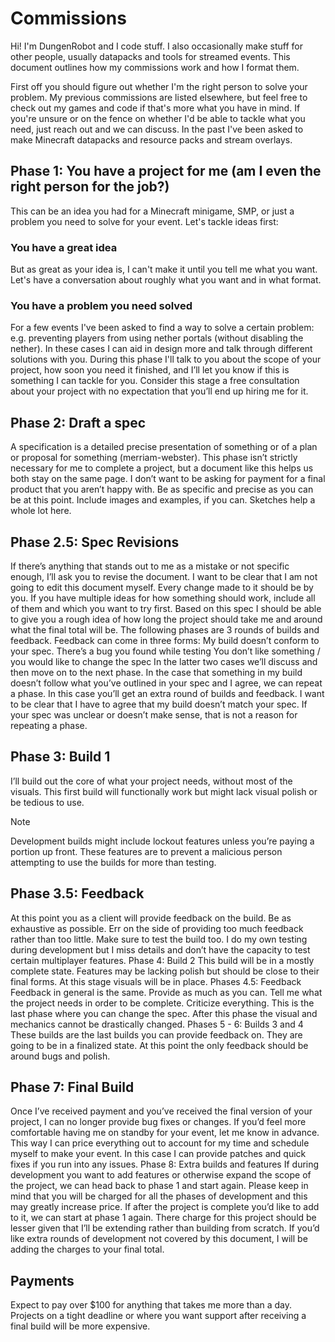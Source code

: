 # Commissions
Hi! I'm DungenRobot and I code stuff. I also occasionally make stuff for other people, usually datapacks and tools for streamed events. 
This document outlines how my commissions work and how I format them. 

First off you should figure out whether I'm the right person to solve your problem. 
My previous commissions are listed elsewhere, but feel free to check out my games and code if that's more what you have in mind. 
If you're unsure or on the fence on whether I'd be able to tackle what you need, just reach out and we can discuss. 
In the past I've been asked to make Minecraft datapacks and resource packs and stream overlays.

## Phase 1: You have a project for me (am I even the right person for the job?)
This can be an idea you had for a Minecraft minigame, SMP, or just a problem you need to solve for your event. Let's tackle ideas first:

### You have a great idea 
But as great as your idea is, I can't make it until you tell me what you want. 
Let's have a conversation about roughly what you want and in what format.

### You have a problem you need solved
For a few events I've been asked to find a way to solve a certain problem: e.g. preventing players from using nether portals (without disabling the nether). 
In these cases I can aid in design more and talk through different solutions with you.
During this phase I'll talk to you about the scope of your project, how soon you need it finished, and I’ll let you know if this is something I can tackle for you. 
Consider this stage a free consultation about your project with no expectation that you’ll end up hiring me for it.

## Phase 2: Draft a spec
A specification is a detailed precise presentation of something or of a plan or proposal for something (merriam-webster).
This phase isn’t strictly necessary for me to complete a project, but a document like this helps us both stay on the same page. 
I don’t want to be asking for payment for a final product that you aren’t happy with.
Be as specific and precise as you can be at this point. Include images and examples, if you can. Sketches help a whole lot here. 

## Phase 2.5: Spec Revisions
If there’s anything that stands out to me as a mistake or not specific enough, I’ll ask you to revise the document. I want to be clear that I am not going to edit this document myself. Every change made to it should be by you.
If you have multiple ideas for how something should work, include all of them and which you want to try first.
Based on this spec I should be able to give you a rough idea of how long the project should take me and around what the final total will be.
The following phases are 3 rounds of builds and feedback. 
Feedback can come in three forms:
My build doesn’t conform to your spec.
There’s a bug you found while testing
You don’t like something / you would like to change the spec
In the latter two cases we’ll discuss and then move on to the next phase.
In the case that something in my build doesn’t follow what you’ve outlined in your spec and I agree, we can repeat a phase. In this case you’ll get an extra round of builds and feedback.
I want to be clear that I have to agree that my build doesn’t match your spec. If your spec was unclear or doesn’t make sense, that is not a reason for repeating a phase. 
## Phase 3: Build 1
I’ll build out the core of what your project needs, without most of the visuals. This first build will functionally work but might lack visual polish or be tedious to use.
> [!NOTE]
> Development builds might include lockout features unless you’re paying a portion up front.  These features are to prevent a malicious person attempting to use the builds for more than testing.
## Phase 3.5: Feedback
At this point you as a client will provide feedback on the build. Be as exhaustive as possible. Err on the side of providing too much feedback rather than too little. Make sure to test the build too. I do my own testing during development but I miss details and don’t have the capacity to test certain multiplayer features.
Phase 4: Build 2
This build will be in a mostly complete state. Features may be lacking polish but should be close to their final forms. At this stage visuals will be in place. 
Phases 4.5: Feedback
Feedback in general is the same. Provide as much as you can. Tell me what the project needs in order to be complete. Criticize everything. This is the last phase where you can change the spec. After this phase the visual and mechanics cannot be drastically changed.
Phases 5 - 6: Builds 3 and 4
These builds are the last builds you can provide feedback on. They are going to be in a finalized state. At this point the only feedback should be around bugs and polish.
## Phase 7: Final Build
Once I’ve received payment and you’ve received the final version of your project, I can no longer provide bug fixes or changes. 
If you’d feel more comfortable having me on standby for your event, let me know in advance. This way I can price everything out to account for my time and schedule myself to make your event. In this case I can provide patches and quick fixes if you run into any issues.
Phase 8: Extra builds and features 
If during development you want to add features or otherwise expand the scope of the project, we can head back to phase 1 and start again. Please keep in mind that you will be charged for all the phases of development and this may greatly increase price.
If after the project is complete you’d like to add to it, we can start at phase 1 again. There charge for this project should be lesser given that I’ll be extending rather than building from scratch.
If you’d like extra rounds of development not covered by this document, I will be adding the charges to your final total.
## Payments
Expect to pay over $100 for anything that takes me more than a day. Projects on a tight deadline or where you want support after receiving a final build will be more expensive.

